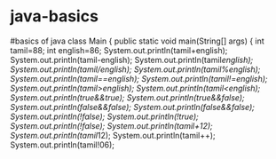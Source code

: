 # java-basics
#basics of java
class Main {
    public static void main(String[] args) {
        int tamil=88;
        int english=86;
        System.out.println(tamil+english);
        System.out.println(tamil-english);
        System.out.println(tamil*english);
        System.out.println(tamil/english);
        System.out.println(tamil%english);
        System.out.println(tamil==english);
        System.out.println(tamil!=english);
        System.out.println(tamil>english);
        System.out.println(tamil<english);
        System.out.println(true&&true);
        System.out.println(true&&false);
        System.out.println(false&&false);
        System.out.println(false&&false);
        System.out.println(!false);
        System.out.println(!true);
        System.out.println(!false);
        System.out.println(tamil+12);
        System.out.println(tamil*12);
        System.out.println(tamil++);
        System.out.println(tamil!06);
